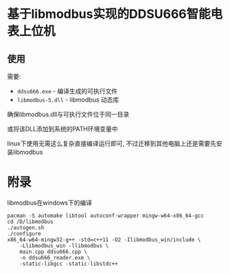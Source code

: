 # 基于libmodbus实现的DDSU666智能电表上位机

## 使用

需要:

- `ddsu666.exe` - 编译生成的可执行文件
- `libmodbus-5.dll` - libmodbus 动态库

确保libmodbus.dll与可执行文件位于同一目录

或将该DLL添加到系统的PATH环境变量中

linux下使用无需这么复杂直接编译运行即可, 不过迁移到其他电脑上还是需要先安装libmodbus

# 附录

libmodbus在windows下的编译

```shell
pacman -S automake libtool autoconf-wrapper mingw-w64-x86_64-gcc
cd /D/libmodbus
./autogen.sh
./configure
x86_64-w64-mingw32-g++ -std=c++11 -O2 -Ilibmodbus_win/include \
    -Llibmodbus_win -llibmodbus \
    main.cpp ddsu666.cpp \
    -o ddsu666_reader.exe \
    -static-libgcc -static-libstdc++
```
